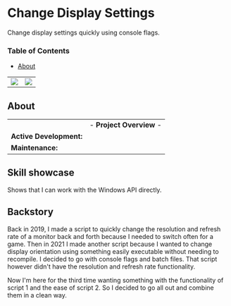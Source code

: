 # Change Display Settings
Change display settings quickly using console flags.

### Table of Contents
- [About](#about)

| | |
| :---: | :---: |
| ![](/Screenshots/1.png) | ![](/Screenshots/2.png) |

## About
| | |
| --- | --- |
| | - **Project Overview** - |
| **Active Development:** |  |
| **Maintenance:** |  |


## Skill showcase
Shows that I can work with the Windows API directly.

## Backstory
Back in 2019, I made a script to quickly change the resolution and refresh rate of a monitor back and forth because I needed to switch often for a game. Then in 2021 I made another script because I wanted to change display orientation using something easily executable without needing to recompile. I decided to go with console flags and batch files. That script however didn't have the resolution and refresh rate functionality.

Now I'm here for the third time wanting something with the functionality of script 1 and the ease of script 2. So I decided to go all out and combine them in a clean way.
